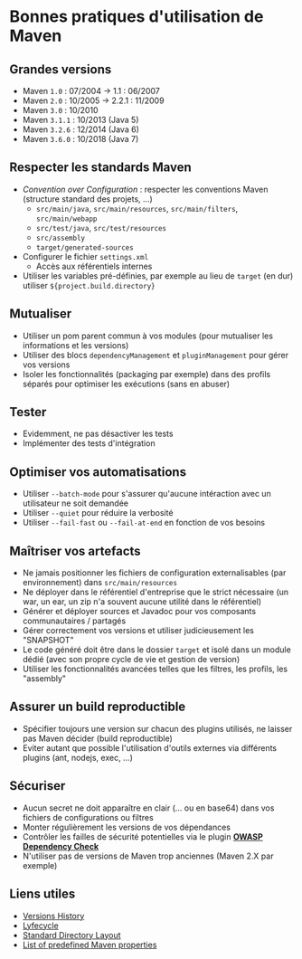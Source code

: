 # Bonnes pratiques d'utilisation de Maven

## Grandes versions
* Maven `1.0` : 07/2004 -> 1.1 : 06/2007
* Maven `2.0` : 10/2005 -> 2.2.1 : 11/2009
* Maven `3.0` : 10/2010
* Maven `3.1.1` : 10/2013 (Java 5)
* Maven `3.2.6` : 12/2014 (Java 6)
* Maven `3.6.0` : 10/2018 (Java 7)

## Respecter les standards Maven

* _Convention over Configuration_ : respecter les conventions Maven (structure standard des projets, ...)
  * `src/main/java`, `src/main/resources`, `src/main/filters`, `src/main/webapp`
  * `src/test/java`, `src/test/resources`
  * `src/assembly`
  * `target/generated-sources`
* Configurer le fichier `settings.xml`
  * Accès aux référentiels internes
* Utiliser les variables pré-définies, par exemple au lieu de `target` (en dur) utiliser `${project.build.directory}`

## Mutualiser

* Utiliser un pom parent commun à vos modules (pour mutualiser les informations et les versions)
* Utiliser des blocs `dependencyManagement` et `pluginManagement` pour gérer vos versions
* Isoler les fonctionnalités (packaging par exemple) dans des profils séparés pour optimiser les exécutions (sans en abuser)

## Tester

* Evidemment, ne pas désactiver les tests
* Implémenter des tests d'intégration

## Optimiser vos automatisations

* Utiliser `--batch-mode` pour s'assurer qu'aucune intéraction avec un utilisateur ne soit demandée
* Utiliser `--quiet` pour réduire la verbosité
* Utiliser `--fail-fast` ou `--fail-at-end` en fonction de vos besoins

## Maîtriser vos artefacts

* Ne jamais positionner les fichiers de configuration externalisables (par environnement) dans `src/main/resources`
* Ne déployer dans le référentiel d'entreprise que le strict nécessaire (un war, un ear, un zip n'a souvent aucune utilité dans le référentiel)
* Générer et déployer sources et Javadoc pour vos composants communautaires / partagés
* Gérer correctement vos versions et utiliser judicieusement les "SNAPSHOT"
* Le code généré doit être dans le dossier `target` et isolé dans un module dédié (avec son propre cycle de vie et gestion de version)
* Utiliser les fonctionnalités avancées telles que les filtres, les profils, les "assembly"

## Assurer un build reproductible

* Spécifier toujours une version sur chacun des plugins utilisés, ne laisser pas Maven décider (build reproductible)
* Eviter autant que possible l'utilisation d'outils externes via différents plugins (ant, nodejs, exec, ...)

## Sécuriser

* Aucun secret ne doit apparaître en clair (... ou en base64) dans vos fichiers de configurations ou filtres
* Monter régulièrement les versions de vos dépendances
* Contrôler les failles de sécurité potentielles via le plugin **[OWASP Dependency Check](https://jeremylong.github.io/DependencyCheck/dependency-check-maven/index.html)**
* N'utiliser pas de versions de Maven trop anciennes (Maven 2.X par exemple)

## Liens utiles

* [Versions History](https://maven.apache.org/docs/history.html)
* [Lyfecycle](https://maven.apache.org/guides/introduction/introduction-to-the-lifecycle.html)
* [Standard Directory Layout](http://maven.apache.org/guides/introduction/introduction-to-the-standard-directory-layout.html)
* [List of predefined Maven properties](https://github.com/cko/predefined_maven_properties/blob/master/README.md)

